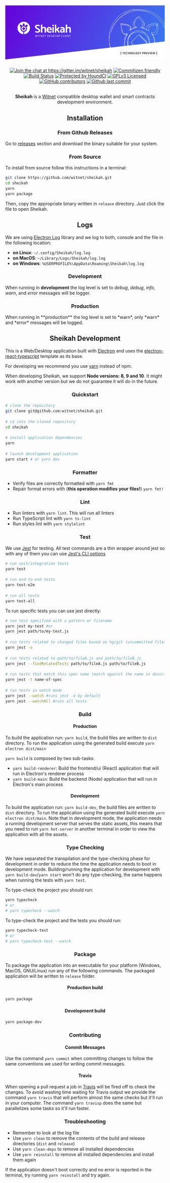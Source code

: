 <div align="center">
    <h1><img src="https://raw.githubusercontent.com/witnet/sheikah/master/.github/header.png" alt="Sheikah"/></a></h1>
    <a href="https://gitter.im/witnet/sheikah?utm_source=badge&utm_medium=badge&utm_campaign=pr-badge&utm_content=badge"><img src="https://badges.gitter.im/witnet/sheikah.svg" alt="Join the chat at https://gitter.im/witnet/sheikah" /></a>
    <a href="http://commitizen.github.io/cz-cli/"><img src="https://img.shields.io/badge/commitizen-friendly-brightgreen.svg" alt="Commitizen friendly" /></a>
    <a href="https://travis-ci.com/witnet/sheikah"><img src="https://travis-ci.com/witnet/sheikah.svg?branch=master" alt="Build Status" /></a>
    <a href="https://houndci.com"><img src="https://img.shields.io/badge/code_quality-houndci-a873d1.svg" alt="Protected by HoundCI" /></a>
    <a href="https://github.com/witnet/sheikah/blob/master/LICENSE"><img src="https://img.shields.io/github/license/witnet/sheikah.svg" alt="GPLv3 Licensed" /></a>
    <a href="https://github.com/witnet/sheikah/graphs/contributors"><img src="https://img.shields.io/github/contributors/witnet/sheikah.svg" alt="GitHub contributors" /></a>
    <a href="https://github.com/witnet/sheikah/commits/master"><img src="https://img.shields.io/github/last-commit/witnet/sheikah.svg" alt="Github last commit" /></a>
    <br /><br />
    <p><strong>Sheikah</strong> is a <a href="https://witnet.io/">Witnet</a> compatible desktop wallet and smart contracts development environment.</p>
</div>


<h2 align="center">Installation</h2>

<h3 align="center">From Github Releases</h3>

Go to [releases](https://github.com/witnet/sheikah/releases) section and download the binary suitable for your system.

<h3 align="center">From Source</h3>

To install from source follow this instructions in a terminal:

``` bash
git clone https://github.com/witnet/sheikah.git
cd sheikah
yarn
yarn package
```

Then, copy the appropriate binary written in `release` directory. Just click the file to open Sheikah.

<h2 align="center">Logs</h2>

We are using [Electron Log](https://github.com/megahertz/electron-log/) library and we log to both, console and the file in the following location:

* **on Linux**: `~/.config/Sheikah/log.log`
* **on MacOS**: `~/Library/Logs/Sheikah/log.log`
* **on Windows**: `%USERPROFILE%\AppData\Roaming\Sheikah\log.log`

<h3 align="center">Development</h3>

When running in **development** the log level is set to *debug*, *debug*, *info*, *warn*, and *error* messages will be logger.

<h3 align="center">Production</h3>
When running in **production** the log level is set to *warn*, only *warn* and *error* messages will be logged.

<h2 align="center">Sheikah Development</h2>

This is a Web/Desktop application built with [Electron](https://electronjs.org/) and uses the [electron-react-typescript](https://github.com/iRath96/electron-react-typescript-boilerplate) template as its base.

For developing we recommend you use [yarn](https://yarnpkg.com/en/) instead of npm.

When developing Sheikah, we support **Node versions: 8, 9 and 10**. It might work with another version but we do not guarantee it will do in the future.

<h3 align="center">Quickstart</h3>

``` bash
# clone the repository
git clone git@github.com:witnet/sheikah.git

# cd into the cloned repository
cd sheikah

# install application dependencies
yarn

# launch development application
yarn start # or yarn dev
```

<h3 align="center">Formatter</h3>

* Verify files are correctly formatted with `yarn fmt`
* Repair format errors with (**this operation modifies your files!**) `yarn fmt!`

<h3 align="center">Lint</h3>

* Run linters with `yarn lint`. This will run all linters
* Run TypeScript lint with `yarn ts-lint`
* Run styles lint with `yarn stylelint`

<h3 align="center">Test</h3>

We use [Jest](https://facebook.github.io/jest/) for testing. All test commands are a thin wrapper around jest so with any of them you can use [Jest's CLI options](https://facebook.github.io/jest/docs/en/cli.html)

``` bash
# run unit/integration tests
yarn test

# run end-to-end tests
yarn test-e2e

# run all tests
yarn test-all
```

To run specific tests you can use jest directly:

``` bash
# run test specified with a pattern or filename
yarn jest my-test #or
yarn jest path/to/my-test.js

# run tests related to changed files based on hg/git (uncommitted files)
yarn jest -o

# run tests related to path/to/fileA.js and path/to/fileB.js
yarn jest --findRelatedTests path/to/fileA.js path/to/fileB.js

# run tests that match this spec name (match against the name in describe or test, basically).
yarn jest -t name-of-spec

# run tests in watch mode
yarn jest --watch #runs jest -o by default
yarn jest --watchAll #runs all tests
```

<h3 align="center">Build</h3>

<h4 align="center">Production</h4>

To build the application run: `yarn build`, the build files are written to `dist` directory. To run the application using the generated build execute `yarn electron dist/main`

`yarn build` is composed by two sub-tasks:

* `yarn build-renderer`: Build the frontend/ui (React) application that will run in Electron's renderer process
* `yarn build-main`: Build the backend (Node) application that will run in Electron's main process

<h4 align="center">Development</h4>

To build the application run: `yarn build-dev`, the build files are written to `dist` directory. To run the application using the generated build execute `yarn electron dist/main`. Note that in development mode, the application needs a running development server that serves the static assets, this means that you need to run `yarn hot-server` in another terminal in order to view the application with all the assets.

<h3 align="center">Type Checking</h3>

We have separated the transpilation and the type-checking phase for development in order to reduce the time the application needs to boot in development mode. Building/running the application for development with `yarn build-dev`/`yarn start` won't do any type-checking, the same happens when running the tests with `yarn test`.

To type-check the project you should run:

``` bash
yarn typecheck
# or
# yarn typecheck --watch
```

To type-check the project and the tests you should run:

``` bash
yarn typecheck-test
# or
# yarn typecheck-test --watch
```

<h3 align="center">Package</h3>

To package the application into an executable for your platform (Windows, MacOS, GNU/Linux) run any of the following commands. The packaged application will be written to `release` folder.

<h4 align="center">Production build</h4>

``` bash
yarn package
```

<h4 align="center">Development build</h4>

``` bash
yarn package-dev
```

<h3 align="center">Contributing</h3>

<h4 align="center">Commit Messages</h4>

Use the command `yarn commit` when committing changes to follow the same conventions we used for writing commit messages.

<h4 align="center">Travis</h4>

When opening a pull request a job in [Travis](https://travis-ci.com/) will be fired off to check the changes. To avoid wasting time waiting for Travis output we provide the command `yarn travis` that will perform almost the same checks but it'll run in your computer. The command `yarn travisp` does the same but parallelizes some tasks so it'll run faster.

<h3 align="center">Troubleshooting</h3>

* Remember to look at the log file
* Use `yarn clean` to remove the contents of the build and release directories (`dist` and `release`)
* Use `yarn clean-deps` to remove all installed dependencies
* Use `yarn reinstall` to remove all installed dependencies and install them again

If the application doesn't boot correctly and no error is reported in the terminal, try running `yarn reinstall` and try again.
